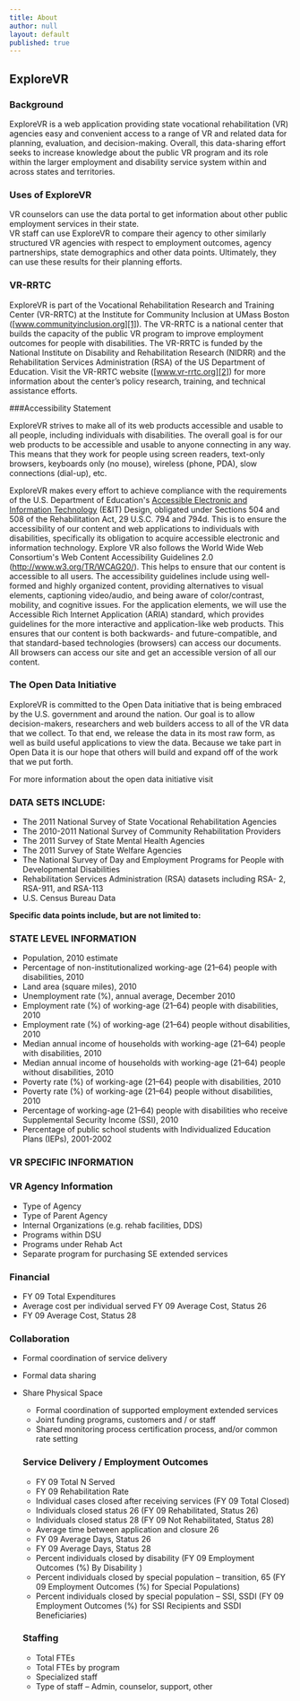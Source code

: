 ```yaml
---
title: About
author: null
layout: default
published: true
---
```


## ExploreVR

### Background

ExploreVR is a web application providing state vocational rehabilitation (VR) agencies easy and convenient access to a range of VR and related data for planning, evaluation, and decision-making. Overall, this data-sharing effort seeks to increase knowledge about the public VR program and its role within the larger employment and disability service system within and across states and territories.

### Uses of ExploreVR

VR counselors can use the data portal to get information about other public employment services in their state.  
VR staff can use ExploreVR to compare their agency to other similarly structured VR agencies with respect to employment outcomes, agency partnerships, state demographics and other data points. Ultimately, they can use these results for their planning efforts.

### VR-RRTC

ExploreVR is part of the Vocational Rehabilitation Research and Training Center (VR-RRTC) at the Institute for Community Inclusion at UMass Boston ([www.communityinclusion.org][1]). The VR-RRTC is a national center that builds the capacity of the public VR program to improve employment outcomes for people with disabilities. The VR-RRTC is funded by the National Institute on Disability and Rehabilitation Research (NIDRR) and the Rehabilitation Services Administration (RSA) of the US Department of Education. Visit the VR-RRTC website ([www.vr-rrtc.org][2]) for more information about the center’s policy research, training, and technical assistance efforts.

 [1]: http://communityinclusion.org
 [2]: http://www.vr-rrtc.org
 
###Accessibility Statement  

ExploreVR strives to make all of its web products accessible and usable to all people, including individuals with disabilities. The overall goal is for our web products to be accessible and usable to anyone connecting in any way. This means that they work for people using screen readers, text-only browsers, keyboards only (no mouse), wireless (phone, PDA), slow connections (dial-up), etc. 

ExploreVR makes every effort to achieve compliance with the requirements of the U.S. Department of Education's [Accessible Electronic and Information Technology](http://www2.ed.gov/fund/contract/apply/clibrary/software.html) (E&IT) Design, obligated under Sections 504 and 508 of the Rehabilitation Act, 29 U.S.C. 794 and 794d. This is to ensure the accessibility of our content and web applications to individuals with disabilities, specifically its obligation to acquire accessible electronic and information technology. Explore VR also follows the World Wide Web Consortium's Web Content Accessibility Guidelines 2.0 (http://www.w3.org/TR/WCAG20/). This helps to ensure that our content is accessible to all users. The accessibility guidelines include using well-formed and highly organized content, providing alternatives to visual elements, captioning video/audio, and being aware of color/contrast, mobility, and cognitive issues. For the application elements, we will use the Accessible Rich Internet Application (ARIA) standard, which provides guidelines for the more interactive and application-like web products. This ensures that our content is both backwards- and future-compatible, and that standard-based technologies (browsers) can access our documents. All browsers can access our site and get an accessible version of all our content.


### The Open Data Initiative

ExploreVR is committed to the Open Data initiative that is being embraced by the U.S. government and around the nation. Our goal is to allow decision-makers, researchers and web builders access to all of the VR data that we collect. To that end, we release the data in its most raw form, as well as build useful applications to view the data. Because we take part in Open Data it is our hope that others will build and expand off of the work that we put forth.

For more information about the open data initiative visit

### DATA SETS INCLUDE:

*   The 2011 National Survey of State Vocational Rehabilitation Agencies
*   The 2010-2011 National Survey of Community Rehabilitation Providers
*   The 2011 Survey of State Mental Health Agencies
*   The 2011 Survey of State Welfare Agencies
*   The National Survey of Day and Employment Programs for People with Developmental Disabilities
*   Rehabilitation Services Administration (RSA) datasets including RSA- 2, RSA-911, and RSA-113
*   U.S. Census Bureau Data

**Specific data points include, but are not limited to:**

### STATE LEVEL INFORMATION

*   Population, 2010 estimate
*   Percentage of non-institutionalized working-age (21–64) people with disabilities, 2010
*   Land area (square miles), 2010
*   Unemployment rate (%), annual average, December 2010
*   Employment rate (%) of working-age (21–64) people with disabilities, 2010
*   Employment rate (%) of working-age (21–64) people without disabilities, 2010
*   Median annual income of households with working-age (21–64) people with disabilities, 2010
*   Median annual income of households with working-age (21–64) people without disabilities, 2010
*   Poverty rate (%) of working-age (21–64) people with disabilities, 2010
*   Poverty rate (%) of working-age (21–64) people without disabilities, 2010
*   Percentage of working-age (21–64) people with disabilities who receive Supplemental Security Income (SSI), 2010
*   Percentage of public school students with Individualized Education Plans (IEPs), 2001-2002

### VR SPECIFIC INFORMATION

### VR Agency Information

*   Type of Agency
*   Type of Parent Agency
*   Internal Organizations (e.g. rehab facilities, DDS)
*   Programs within DSU
*   Programs under Rehab Act
*   Separate program for purchasing SE extended services

### Financial

*   FY 09 Total Expenditures
*   Average cost per individual served FY 09 Average Cost, Status 26
*   FY 09 Average Cost, Status 28

### Collaboration

*   Formal coordination of service delivery
*   Formal data sharing
*   Share Physical Space
    *   Formal coordination of supported employment extended services
    *   Joint funding programs, customers and / or staff
    *   Shared monitoring process certification process, and/or common rate setting
    ### Service Delivery / Employment Outcomes

    *   FY 09 Total N Served
    *   FY 09 Rehabilitation Rate
    *   Individual cases closed after receiving services (FY 09 Total Closed)
    *   Individuals closed status 26 (FY 09 Rehabilitated, Status 26)
    *   Individuals closed status 28 (FY 09 Not Rehabilitated, Status 28)
    *   Average time between application and closure 26
    *   FY 09 Average Days, Status 26
    *   FY 09 Average Days, Status 28
    *   Percent individuals closed by disability (FY 09 Employment Outcomes (%) By Disability )
    *   Percent individuals closed by special population – transition, 65 (FY 09 Employment Outcomes (%) for Special Populations)
    *   Percent individuals closed by special population – SSI, SSDI (FY 09 Employment Outcomes (%) for SSI Recipients and SSDI Beneficiaries)
    ### Staffing

    *   Total FTEs
    *   Total FTEs by program
    *   Specialized staff
    *   Type of staff – Admin, counselor, support, other